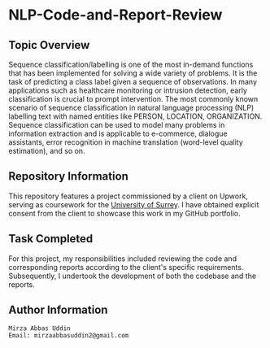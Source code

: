 # NLP-Code-and-Report-Review
## Topic Overview
Sequence classification/labelling is one of the most in-demand functions that has been implemented for solving a wide variety of problems. It is the task of predicting a class label given a sequence of observations. In many applications such as healthcare monitoring or intrusion detection, early classification is crucial to prompt intervention. The most commonly known scenario of sequence classification in natural language processing (NLP) labelling text with named entities like PERSON, LOCATION, ORGANIZATION. Sequence classification can be used to model many problems in information extraction and is applicable to e-commerce, dialogue assistants, error recognition in machine translation (word-level quality estimation), and so on.

## Repository Information

This repository features a project commissioned by a client on Upwork, serving as coursework for the [University of Surrey](https://www.surrey.ac.uk/). I have obtained explicit consent from the client to showcase this work in my GitHub portfolio.

## Task Completed

For this project, my responsibilities included reviewing the code and corresponding reports according to the client's specific requirements. Subsequently, I undertook the development of both the codebase and the reports.

## Author Information

    Mirza Abbas Uddin
    Email: mirzaabbasuddin2@gmail.com

